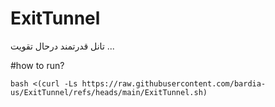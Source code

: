 # ExitTunnel
تانل قدرتمند درحال تقویت ...


#how to run?
```
bash <(curl -Ls https://raw.githubusercontent.com/bardia-us/ExitTunnel/refs/heads/main/ExitTunnel.sh)
```
